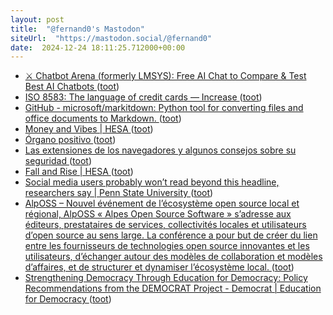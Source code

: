 ```yaml
---
layout: post
title:  "@fernand0's Mastodon"
siteUrl:  "https://mastodon.social/@fernand0"
date:  2024-12-24 18:11:25.712000+00:00
---
```

*  [⚔️ Chatbot Arena (formerly LMSYS): Free AI Chat to Compare &amp; Test Best AI Chatbots   ](https://lmarena.ai/) ([toot](https://mastodon.social/@fernand0/113709146813939069))
*  [ISO 8583: The language of credit cards — Increase ](https://increase.com/articles/iso-8583-the-language-of-credit-card) ([toot](https://mastodon.social/@fernand0/113709008557510534))
*  [GitHub - microsoft/markitdown: Python tool for converting files and office documents to Markdown. ](https://github.com/microsoft/markitdow) ([toot](https://mastodon.social/@fernand0/113708675425295452))
*  [Money and Vibes \| HESA ](https://higheredstrategy.com/money-and-vibes) ([toot](https://mastodon.social/@fernand0/113708593412821372))
*  [Órgano positivo ](https://www.flickr.com/photos/fernand0/54205652554) ([toot](https://mastodon.social/@fernand0/113708538945152555))
*  [Las extensiones de los navegadores y algunos consejos sobre su seguridad ](http://fernand0.github.io//ataques-extensiones-navegador) ([toot](https://mastodon.social/@fernand0/113707784792834901))
*  [Fall and Rise \| HESA ](https://higheredstrategy.com/fall-and-rise) ([toot](https://mastodon.social/@fernand0/113707755408828409))
*  [Social media users probably won’t read beyond this headline, researchers say \| Penn State University ](https://www.psu.edu/news/research/story/social-media-users-probably-wont-read-beyond-headline-researchers-sa) ([toot](https://mastodon.social/@fernand0/113707571047783095))
*  [AlpOSS – Nouvel événement de l’écosystème open source local et régional, AlpOSS « Alpes Open Source Software » s’adresse aux éditeurs, prestataires de services, collectivités locales et utilisateurs d’open source au sens large. La conférence a pour but de créer du lien entre les fournisseurs de technologies open source innovantes et les utilisateurs, d’échanger autour des modèles de collaboration et modèles d’affaires, et de structurer et dynamiser l’écosystème local. ](https://alposs.fr) ([toot](https://mastodon.social/@fernand0/113707245922920596))
*  [Strengthening Democracy Through Education for Democracy: Policy Recommendations from the DEMOCRAT Project - Democrat \| Education for Democracy ](https://democrat-horizon.eu/education-for-democracy-policy-recommendations) ([toot](https://mastodon.social/@fernand0/113707181715505668))
